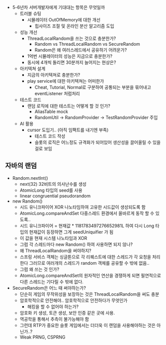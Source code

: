 
- 5-6년차 서버개발자에게 기대대는 항목은 무엇일까
	- 트러블 슈팅
		- 시뮬레이터 OutOfMemory에 대한 개선
			- 힙사이즈 조절 및 온라인 분산 알고리즘 도입
	- 성능 개선
		- ThreadLocalRandom을 쓰는 것으로 충분한가?
			- Random vs ThreadLocalRandom vs SecureRandom
			- Random은 왜 여러스레드에서 공유하기 어려운가?
		- 1억번 시뮬레이터의 성능은 지금으로 충분한가?
		- 동시에 4개씩 돌리면 30분까지 늘어지는 현상은?
	- 아키텍쳐 설계
		- 지금의 아키텍쳐로 충분한가?
		- play service에 대한 아키텍쳐는 어떠한가
			- Cheat, Tutorial, Normal로 구분하여 공통되는 부분을 묶어내고 eventListener 처럼처리
	- 테스트 코드
		- 랜덤 로직에 대한 테스트는 어떻게 할 것 인가?
			- AliasTable mock
			- RandomUtil -> RandomProvider -> TestRandomProvider 주입
	- AI 활용
		- cursor 도입기.. (아직 임팩트를 내기엔 부족)
			- 테스트 코드 작성
			- 슬롯의 로직은 어느정도 규격화가 되어있어 생산성을 끌어올릴 수 있을 걸로 보임


## 자바의 랜덤

- Random.nextInt()
	- next(32) 32비트의 의사난수를 생성
	- AtomicLong 타입의 seed를 사용
	- linear congruential pseudorandom
- new Random()
	- 시드 유니크파이어 XOR 나노타임하여 고유한 시드값이 생성되도록 함
	- AtomicLong.compareAndSet 다중스레드 환경에서 올바르게 동작 할 수 있도록..
	- 시드 유니크파이어 = 현재값 * 1181783497276652981L 하여 다시 Long 타입의 현재값이 등장하면 그게 seedUniquifier 가 됨
	- 이 값을 현재 시스템 나노타임과 XOR
	- 그럼 각 스레드마다 new Random() 하여 사용하면 되지 않나?
	- 왜 ThreadLocalRandom을 써야하지?
	- 스프링 서비스 객체는 싱글톤으로 각 리퀘스트에 대한 스레드가 각 요청을 처리한다 그러므로 여러개의 스레드가 random 객체를 공유할 수 밖에 없음..
	- 그럼 왜 쓰는 것 인가?
	- AtomicLong.compareAndSet의 원자적인 연산을 경쟁하게 되면 필연적으로 다른 스레드는 기다릴 수 밖에 없다.
- SecureRandom은 어느 때 써야하는가?
	- 단순히 게임의 무작위성을 보장하는 것은 ThreadLocalRandom을 써도 충분
	- 암호학적으로 안전해야.. 암호학적으로 안전하다가 무엇인가
		- 해킹을 할 수 없어야 하는가?
	- 암호화 키 생성, 토큰 생성, 보안 인증 같은 곳에 사용.
	- 역공학을 통해서 추측이 불가능해야 함
	- 그런데 RTP가 중요한 슬롯 게임에서는 더더욱 이 랜덤을 사용해야하는 것은 아닌가..?
	- Weak PRNG, CSPRNG